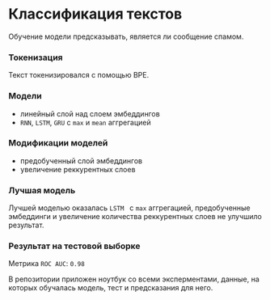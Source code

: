 
# Классификация текстов

Обучение модели предсказывать, является ли сообщение спамом. 

### Токенизация
Текст токенизировался с помощью BPE.

### Модели
- линейный слой над слоем эмбеддингов
- `RNN`, `LSTM`, `GRU` с `max` и `mean` аггрегацией

### Модификации моделей
- предобученный слой эмбеддингов 
- увеличение реккурентных слоев

### Лучшая модель
Лучшей моделью оказалась `LSTM ` c `max` аггрегацией, предобученные эмбеддинги и увеличение количества реккурентных слоев не улучшило результат. 

### Результат на тестовой выборке
Метрика `ROC AUC`: `0.98`

В репозитории приложен ноутбук со всеми эксперментами, данные, на которых обучалась модель, тест и предсказания для него.
